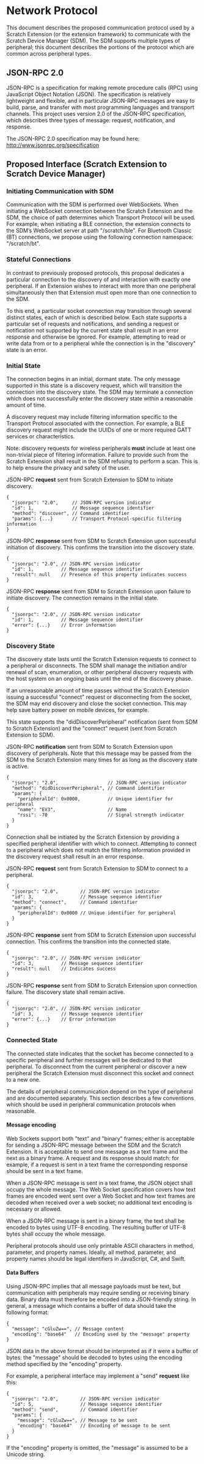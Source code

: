 # Network Protocol

This document describes the proposed communication protocol used by a Scratch Extension (or the extension framework) to
communicate with the Scratch Device Manager (SDM). The SDM supports multiple types of peripheral; this document
describes the portions of the protocol which are common across peripheral types.

## JSON-RPC 2.0

JSON-RPC is a specification for making remote procedure calls (RPC) using JavaScript Object Notation (JSON). The
specification is relatively lightweight and flexible, and in particular JSON-RPC messages are easy to build, parse, and
transfer with most programming languages and transport channels. This project uses version 2.0 of the JSON-RPC
specification, which describes three types of message: request, notification, and response.

The JSON-RPC 2.0 specification may be found here: http://www.jsonrpc.org/specification

## Proposed Interface (Scratch Extension to Scratch Device Manager)

### Initiating Communication with SDM

Communication with the SDM is performed over WebSockets. When initiating a WebSocket connection between the Scratch
Extension and the SDM, the choice of path determines which Transport Protocol will be used. For example, when
initiating a BLE connection, the extension connects to the SDM’s WebSocket server at path "/scratch/ble". For Bluetooth
Classic (BT) connections, we propose using the following connection namespace: "/scratch/bt".

### Stateful Connections

In contrast to previously proposed protocols, this proposal dedicates a particular connection to the discovery of and
interaction with exactly one peripheral. If an Extension wishes to interact with more than one peripheral
simultaneously then that Extension must open more than one connection to the SDM.

To this end, a particular socket connection may transition through several distinct states, each of which is described
below. Each state supports a particular set of requests and notifications, and sending a request or notification not
supported by the current state shall result in an error response and otherwise be ignored. For example, attempting to
read or write data from or to a peripheral while the connection is in the "discovery" state is an error.

### Initial State

The connection begins in an initial, dormant state. The only message supported in this state is a discovery request,
which will transition the connection into the discovery state. The SDM may terminate a connection which does not
successfully enter the discovery state within a reasonable amount of time.

A discovery request may include filtering information specific to the Transport Protocol associated with the connection.
For example, a BLE discovery request might include the UUIDs of one or more required GATT services or characteristics.

Note: discovery requests for wireless peripherals **must** include at least one non-trivial piece of filtering
information. Failure to provide such from the Scratch Extension shall result in the SDM refusing to perform a scan.
This is to help ensure the privacy and safety of the user.

JSON-RPC **request** sent from Scratch Extension to SDM to initiate discovery.
```json5
{
  "jsonrpc": "2.0",     // JSON-RPC version indicator
  "id": 1,              // Message sequence identifier
  "method": "discover", // Command identifier
  "params": {...}       // Transport Protocol-specific filtering information
}
```

JSON-RPC **response** sent from SDM to Scratch Extension upon successful initiation of discovery. This confirms the
transition into the discovery state.
```json5
{
  "jsonrpc": "2.0", // JSON-RPC version indicator
  "id": 1,          // Message sequence identifier
  "result": null    // Presence of this property indicates success
}
```

JSON-RPC **response** sent from SDM to Scratch Extension upon failure to initiate discovery. The connection remains in
the initial state.
```json5
{
  "jsonrpc": "2.0", // JSON-RPC version indicator
  "id": 1,          // Message sequence identifier
  "error": {...}    // Error information
}
```

### Discovery State

The discovery state lasts until the Scratch Extension requests to connect to a peripheral or disconnects. The SDM shall
manage the initiation and/or renewal of scan, enumeration, or other peripheral discovery requests with the host system
on an ongoing basis until the end of the discovery phase.

If an unreasonable amount of time passes without the Scratch Extension issuing a successful "connect" request or
disconnecting from the socket, the SDM may end discovery and close the socket connection. This may help save battery
power on mobile devices, for example.

This state supports the "didDiscoverPeripheral" notification (sent from SDM to Scratch Extension) and the "connect"
request (sent from Scratch Extension to SDM).

JSON-RPC **notification** sent from SDM to Scratch Extension upon discovery of peripherals. Note that this message may
be passed from the SDM to the Scratch Extension many times for as long as the discovery state is active.
```json5
{
  "jsonrpc": "2.0",                  // JSON-RPC version indicator
  "method": "didDiscoverPeripheral", // Command identifier
  "params": {
    "peripheralId": 0x0000,          // Unique identifier for peripheral
    "name": "EV3",                   // Name
    "rssi": -70                      // Signal strength indicator
  }
}
```

Connection shall be initiated by the Scratch Extension by providing a specified peripheral identifier with which to
connect. Attempting to connect to a peripheral which does not match the filtering information provided in the discovery
request shall result in an error response.

JSON-RPC **request** sent from Scratch Extension to SDM to connect to a peripheral.
```json5
{
  "jsonrpc": "2.0",        // JSON-RPC version indicator
  "id": 3,                 // Message sequence identifier
  "method": "connect",     // Command identifier
  "params": {
    "peripheralId": 0x0000 // Unique identifier for peripheral
  }
}
```

JSON-RPC **response** sent from SDM to Scratch Extension upon successful connection. This confirms the transition into
the connected state.
```json5
{
  "jsonrpc": "2.0", // JSON-RPC version indicator
  "id": 3,          // Message sequence identifier
  "result": null    // Indicates success
}
```

JSON-RPC **response** sent from SDM to Scratch Extension upon connection failure. The discovery state shall remain
active.
```json5
{
  "jsonrpc": "2.0", // JSON-RPC version indicator
  "id": 3,          // Message sequence identifier
  "error": {...}    // Error information
}
```

### Connected State

The connected state indicates that the socket has become connected to a specific peripheral and further messages will
be dedicated to that peripheral. To disconnect from the current peripheral or discover a new peripheral the Scratch
Extension must disconnect this socket and connect to a new one.

The details of peripheral communication depend on the type of peripheral and are documented separately. This section
describes a few conventions which should be used in peripheral communication protocols when reasonable.

#### Message encoding

Web Sockets support both "text" and "binary" frames; either is acceptable for sending a JSON-RPC message between the
SDM and the Scratch Extension. It is acceptable to send one message as a text frame and the next as a binary frame.
A request and its response should match: for example, if a request is sent in a text frame the corresponding response
should be sent in a text frame.

When a JSON-RPC message is sent in a text frame, the JSON object shall occupy the whole message. The Web Socket
specification covers how text frames are encoded went sent over a Web Socket and how text frames are decoded when
received over a web socket; no additional text encoding is necessary or allowed.

When a JSON-RPC message is sent in a binary frame, the text shall be encoded to bytes using UTF-8 encoding. The
resulting buffer of UTF-8 bytes shall occupy the whole message.

Peripheral protocols should use only printable ASCII characters in method, parameter, and property names. Ideally, all
method, parameter, and property names should be legal identifiers in JavaScript, C#, and Swift.

#### Data Buffers

Using JSON-RPC implies that all message payloads must be text, but communication with peripherals may require sending
or receiving binary data. Binary data must therefore be encoded into a JSON-friendly string. In general, a message
which contains a buffer of data should take the following format:
```json5
{
  "message": "cGluZw==", // Message content
  "encoding": "base64"   // Encoding used by the "message" property
}
```

JSON data in the above format should be interpreted as if it were a buffer of bytes: the "message" should be decoded
to bytes using the encoding method specified by the "encoding" property.

For example, a peripheral interface may implement a "send" **request** like this:
```json5
{
  "jsonrpc": "2.0",        // JSON-RPC version indicator
  "id": 5,                 // Message sequence identifier
  "method": "send",        // Command identifier
  "params": {
    "message": "cGluZw==", // Message to be sent
    "encoding": "base64"   // Encoding of message to be sent
  }
}
```

If the "encoding" property is omitted, the "message" is assumed to be a Unicode string.
